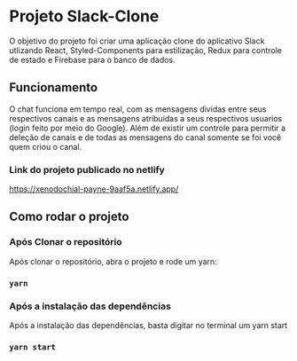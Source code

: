 # Projeto Slack-Clone
O objetivo do projeto foi criar uma aplicação clone do aplicativo Slack utlizando React, Styled-Components para estilização, Redux para controle de estado e Firebase para o banco de dados.

## Funcionamento
O chat funciona em tempo real, com as mensagens dividas entre seus respectivos canais e as mensagens atribuidas a seus respectivos usuarios (login feito por meio do Google). Além de existir um controle para permitir a deleção de canais e de todas as mensagens do canal somente se foi você quem criou o canal.

### Link do projeto publicado no netlify
https://xenodochial-payne-9aaf5a.netlify.app/

## Como rodar o projeto
### Após Clonar o repositório
Após clonar o repositório, abra o projeto e rode um yarn:
### `yarn`
### Após a instalação das dependências
Após a instalação das dependências, basta digitar no terminal um yarn start
### `yarn start`
